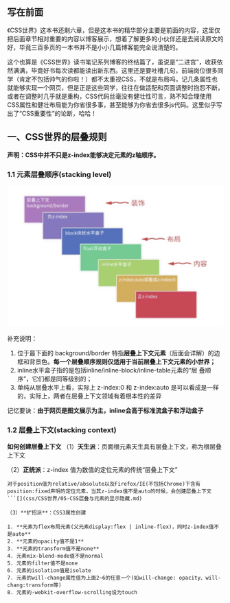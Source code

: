 ## 写在前面

《CSS世界》这本书还剩六章，但是这本书的精华部分主要是前面的内容，这里仅把后面章节相对重要的内容以博客展示，想着了解更多的小伙伴还是去阅读原文的好，毕竟三百多页的一本书并不是小小几篇博客能完全说清楚的。

这个也算是《CSS世界》读书笔记系列博客的终结篇了，虽说是“二进宫”，收获依然满满，毕竟好书每次读都能读出新东西。这里还是要吐槽几句，前端岗位很多同学（肯定不包括帅气的你啦！）都不太重视CSS，不就是布局吗，记几条属性也就能够实现一个网页，但是正是这些同学，往往在做适配和页面调整时抱怨不断，或者在调整时几乎就是重构，CSS代码丝毫没有健壮性可言，熟不知合理使用CSS属性和健壮布局能为你省很多事，甚至能够为你省去很多js代码。这里似乎写出了“CSS重要性”的论断，哈哈！

## 一、CSS世界的层叠规则

**声明：CSS中并不只是z-index能够决定元素的z轴顺序。**

### 1.1 元素层叠顺序\(stacking level\)

![](/css/assets/stacking_level.jpg)

补充说明：  
1. 位于最下面的 background/border 特指**层叠上下文元素**（后面会详解）的边框和背景色。**每一个层叠顺序规则仅适用于当前层叠上下文元素的小世界；**  
2. inline水平盒子指的是包括inline/inline-block/inline-table元素的“层 叠顺序”，它们都是同等级别的；  
3. 单纯从层叠水平上看，实际上 z-index:0 和 z-index:auto 是可以看成是一样的，实际上，两者在层叠上下文领域有着根本性的差异

记忆要诀：**由于网页是图文展示为主，inline会高于标准流盒子和浮动盒子**

### 1.2 层叠上下文\(stacking context\)

**如何创建层叠上下文**
（1）**天生派**：页面根元素天生具有层叠上下文，称为根层叠上下文

（2）**正统派**：z-index 值为数值的定位元素的传统“层叠上下文”

```
对于position值为relative/absolute以及Firefox/IE(不包括Chrome)下含有position:fixed声明的定位元素，当其z-index值不是auto的时候，会创建层叠上下文
```[](css/CSS世界/05-CSS层叠与元素的显示隐藏.md)

（3）**扩招派**：CSS3属性创建

1. **元素为flex布局元素(父元素display:flex | inline-flex)，同时z-index值不是auto**
2. **元素的opacity值不是1**
3. **元素的transform值不是none**
4. 元素mix-blend-mode值不是normal
5. 元素的filter值不是none
6. 元素的isolation值是isolate
7. 元素的will-change属性值为上面2~6的任意一个(如will-change: opacity、will-chang:transform等)
8. 元素的-webkit-overflow-scrolling设为touch



